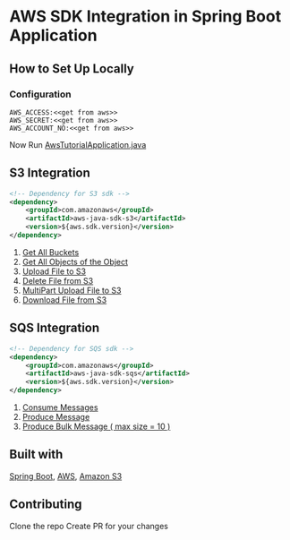 # AWS SDK Integration in Spring Boot Application

## How to Set Up Locally
### Configuration
```
AWS_ACCESS:<<get from aws>>
AWS_SECRET:<<get from aws>>
AWS_ACCOUNT_NO:<<get from aws>>
```

Now Run [AwsTutorialApplication.java](src%2Fmain%2Fjava%2Forg%2Fshekhawat%2Fcoders%2Fawstutorial%2FAwsTutorialApplication.java)

## S3 Integration
```xml
<!-- Dependency for S3 sdk -->
<dependency>
    <groupId>com.amazonaws</groupId>
    <artifactId>aws-java-sdk-s3</artifactId>
    <version>${aws.sdk.version}</version>
</dependency>
```
1. [Get All Buckets](https://github.com/Vikasss7663/aws-tutorial/blob/e2a0fa03230c07f675dfef013c686a16a32a24fc/src/main/java/org/shekhawat/coders/awstutorial/service/AmazonS3Service.java#L23)
2. [Get All Objects of the Object](https://github.com/Vikasss7663/aws-tutorial/blob/e2a0fa03230c07f675dfef013c686a16a32a24fc/src/main/java/org/shekhawat/coders/awstutorial/service/AmazonS3Service.java#L27)
3. [Upload File to S3](https://github.com/Vikasss7663/aws-tutorial/blob/e2a0fa03230c07f675dfef013c686a16a32a24fc/src/main/java/org/shekhawat/coders/awstutorial/service/AmazonS3Service.java#L32)
4. [Delete File from S3](https://github.com/Vikasss7663/aws-tutorial/blob/e2a0fa03230c07f675dfef013c686a16a32a24fc/src/main/java/org/shekhawat/coders/awstutorial/service/AmazonS3Service.java#L50)
5. [MultiPart Upload File to S3](https://github.com/Vikasss7663/aws-tutorial/blob/e2a0fa03230c07f675dfef013c686a16a32a24fc/src/main/java/org/shekhawat/coders/awstutorial/service/AmazonS3Service.java#L77)
6. [Download File from S3](https://github.com/Vikasss7663/aws-tutorial/blob/e2a0fa03230c07f675dfef013c686a16a32a24fc/src/main/java/org/shekhawat/coders/awstutorial/service/AmazonS3Service.java#L140)


## SQS Integration
```xml
<!-- Dependency for SQS sdk -->
<dependency>
    <groupId>com.amazonaws</groupId>
    <artifactId>aws-java-sdk-sqs</artifactId>
    <version>${aws.sdk.version}</version>
</dependency>
```
1. [Consume Messages](https://github.com/Vikasss7663/aws-tutorial/blob/e2a0fa03230c07f675dfef013c686a16a32a24fc/src/main/java/org/shekhawat/coders/awstutorial/service/AmazonSQSService.java#L25)
2. [Produce Message](https://github.com/Vikasss7663/aws-tutorial/blob/e2a0fa03230c07f675dfef013c686a16a32a24fc/src/main/java/org/shekhawat/coders/awstutorial/service/AmazonSQSService.java#L64)
3. [Produce Bulk Message ( max size = 10 )](https://github.com/Vikasss7663/aws-tutorial/blob/e2a0fa03230c07f675dfef013c686a16a32a24fc/src/main/java/org/shekhawat/coders/awstutorial/service/AmazonSQSService.java#L49)

## Built with
[Spring Boot](https://spring.io/projects/spring-boot/),
[AWS](https://aws.amazon.com/),
[Amazon S3](https://aws.amazon.com/pm/serv-s3/)

## Contributing
Clone the repo
Create PR for your changes
